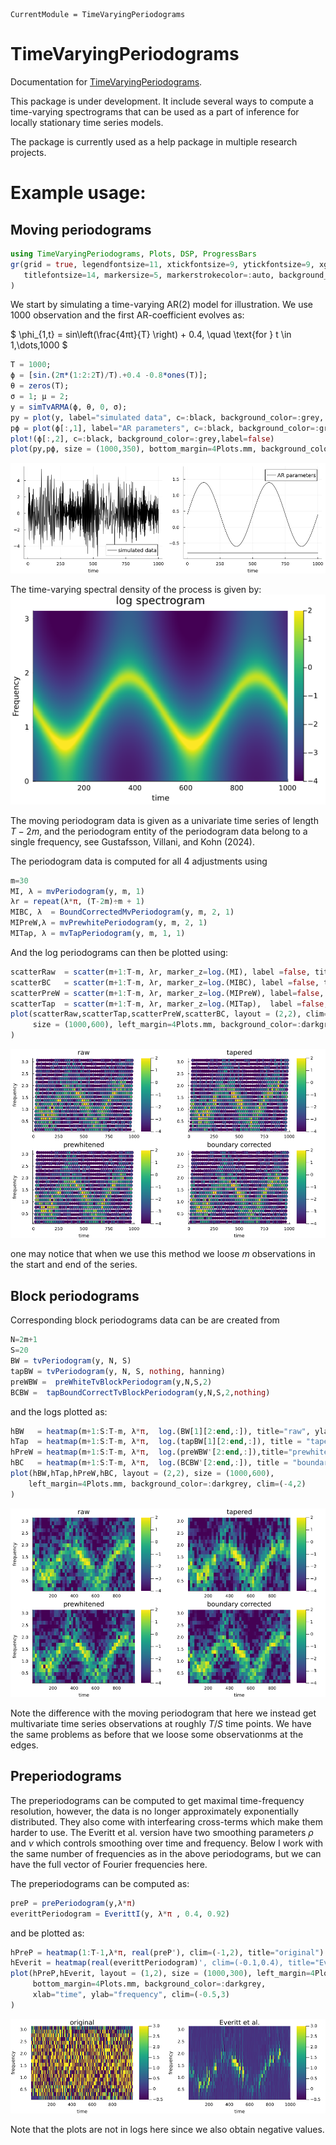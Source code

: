```@meta
CurrentModule = TimeVaryingPeriodograms
```

# TimeVaryingPeriodograms

Documentation for [TimeVaryingPeriodograms](https://github.com/OskarGU/TimeVaryingPeriodograms.jl).


This package is under development. It include several ways to compute a time-varying spectrograms that can be used as a part of inference for locally stationary time series models.

The package is currently used as a help package in multiple research projects.

# Example usage:

## Moving periodograms

```julia
using TimeVaryingPeriodograms, Plots, DSP, ProgressBars
gr(grid = true, legendfontsize=11, xtickfontsize=9, ytickfontsize=9, xguidefontsize=10, yguidefontsize=10,        
   titlefontsize=14, markersize=5, markerstrokecolor=:auto, background_color=:darkgrey, c=:viridis
)
```
We start by simulating a time-varying AR(2) model for illustration. We use 1000 observation and the first AR-coefficient evolves as:

$ \phi_{1,t} = sin\left(\frac{4πt}{T} \right) + 0.4, \quad \text{for }  t \in 1,\dots,1000 $


```julia
T = 1000; 
ϕ = [sin.(2π*(1:2:2T)/T).+0.4 -0.8*ones(T)]; 
θ = zeros(T); 
σ = 1; μ = 2;
y = simTvARMA(ϕ, θ, 0, σ);
py = plot(y, label="simulated data", c=:black, background_color=:grey, xlab=time)
pϕ = plot(ϕ[:,1], label="AR parameters", c=:black, background_color=:grey, xlab="time", ylim=(-0.99,1.9))
plot!(ϕ[:,2], c=:black, background_color=:grey,label=false)
plot(py,pϕ, size = (1000,350), bottom_margin=4Plots.mm, background_color=:grey)
```
![A beautiful scenery](figs/dataCoeff.png)

The time-varying spectral density of the process is given by:
![A beautiful scenery](figs/spectrogram.png)


The moving periodogram data is given as a univariate time series of length $T-2m$, and the periodogram entity of the periodogram data belong to a single frequency, see Gustafsson, Villani, and Kohn (2024). 

The periodogram data is computed for all 4 adjustments using

```julia
m=30
MI, λ = mvPeriodogram(y, m, 1)
λr = repeat(λ*π, (T-2m)÷m + 1)
MIBC, λ  = BoundCorrectedMvPeriodogram(y, m, 2, 1)
MIPreW,λ = mvPrewhitePeriodogram(y, m, 2, 1)
MITap, λ = mvTapPeriodogram(y, m, 1, 1) 
```

And the log periodograms can then be plotted using:
```julia
scatterRaw  = scatter(m+1:T-m, λr, marker_z=log.(MI), label =false, title = "raw", ylab="frequency")
scatterBC   = scatter(m+1:T-m, λr, marker_z=log.(MIBC), label =false, title = "boundary corrected",lab="time")
scatterPreW = scatter(m+1:T-m, λr, marker_z=log.(MIPreW), label=false, title = "prewhitened", xlab="time" lab="frequency")
scatterTap  = scatter(m+1:T-m, λr, marker_z=log.(MITap),  label =false, title = "tapered")
plot(scatterRaw,scatterTap,scatterPreW,scatterBC, layout = (2,2), clim=(-4,2),
     size = (1000,600), left_margin=4Plots.mm, background_color=:darkgrey
)
```

![A beautiful scenery](figs/mvPeriodograms.png)

one may notice that when we use this method we loose $m$ observations in the start and end of the series. 

## Block periodograms
Corresponding block periodograms data can be are created from 
```julia
N=2m+1
S=20
BW = tvPeriodogram(y, N, S)
tapBW = tvPeriodogram(y, N, S, nothing, hanning)
preWBW =  preWhiteTvBlockPeriodogram(y,N,S,2)
BCBW =  tapBoundCorrectTvBlockPeriodogram(y,N,S,2,nothing)
```

and the logs plotted as:
```julia
hBW   = heatmap(m+1:S:T-m, λ*π,  log.(BW[1][2:end,:]), title="raw", ylab="frequency")
hTap  = heatmap(m+1:S:T-m, λ*π,  log.(tapBW[1][2:end,:]), title = "tapered")
hPreW = heatmap(m+1:S:T-m, λ*π,  log.(preWBW'[2:end,:]),title="prewhitened", xlab="time", ylab="frequency")
hBC   = heatmap(m+1:S:T-m, λ*π,  log.(BCBW'[2:end,:]), title = "boundary corrected", xlab="time")
plot(hBW,hTap,hPreW,hBC, layout = (2,2), size = (1000,600), 
    left_margin=4Plots.mm, background_color=:darkgrey, clim=(-4,2)
)
```
![A beautiful scenery](figs/blockPeriodograms.png)

Note the difference with the moving periodogram that here we instead get multivariate time series observations at roughly $T/S$ time points. We have the same problems as before that we loose some observationms at the edges.


## Preperiodograms
The preperiodograms can be computed to get maximal time-frequency resolution, however, the data is no longer approximately exponentially distributed. They also come with interfearing cross-terms which make them harder to use. The Everitt et al. version have two smoothing parameters $\rho$ and $\nu$ which controls smoothing over time and frequency. Below I work with the same number of frequencies as in the above periodograms, but we can have the full vector of Fourier frequencies here.

The preperiodograms can be computed as:
```julia
preP = prePeriodogram(y,λ*π)
everittPeriodogram = EverittI(y, λ*π , 0.4, 0.92)
```

and be plotted as:
```julia
hPreP = heatmap(1:T-1,λ*π, real(preP'), clim=(-1,2), title="original")
hEverit = heatmap(real(everittPeriodogram)', clim=(-0.1,0.4), title="Everitt et al.") 
plot(hPreP,hEverit, layout = (1,2), size = (1000,300), left_margin=4Plots.mm, 
     bottom_margin=4Plots.mm, background_color=:darkgrey, 
     xlab="time", ylab="frequency", clim=(-0.5,3)
)
```

![A beautiful scenery](figs/prePeriodograms.png)

Note that the plots are not in logs here since we also obtain negative values.






